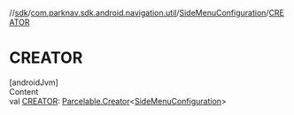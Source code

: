 //[sdk](../../../index.md)/[com.parknav.sdk.android.navigation.util](../index.md)/[SideMenuConfiguration](index.md)/[CREATOR](-c-r-e-a-t-o-r.md)



# CREATOR  
[androidJvm]  
Content  
val [CREATOR](-c-r-e-a-t-o-r.md): [Parcelable.Creator](https://developer.android.com/reference/kotlin/android/os/Parcelable.Creator.html)<[SideMenuConfiguration](index.md)>  



